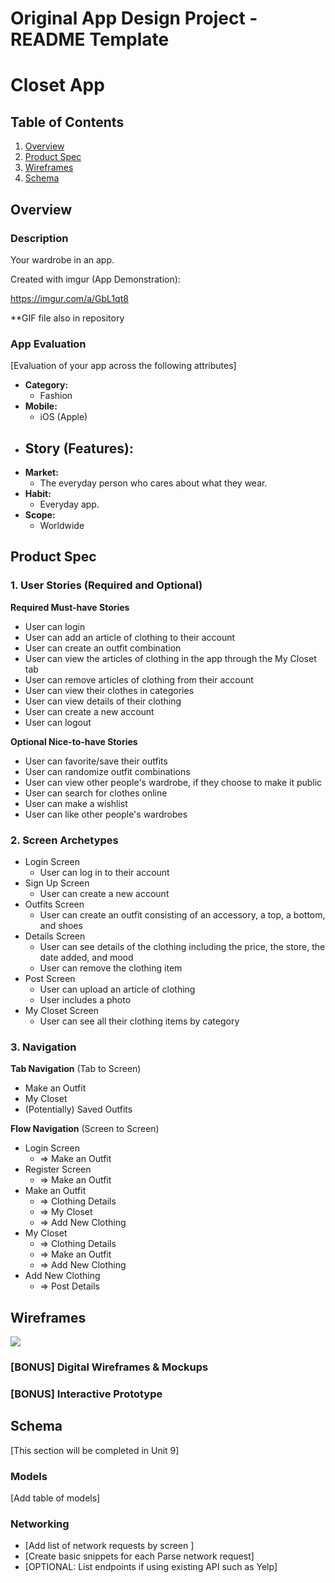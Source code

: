 Original App Design Project - README Template
===

# Closet App

## Table of Contents
1. [Overview](#Overview)
1. [Product Spec](#Product-Spec)
1. [Wireframes](#Wireframes)
2. [Schema](#Schema)

## Overview
### Description
Your wardrobe in an app.

Created with imgur (App Demonstration):

https://imgur.com/a/GbL1qt8

**GIF file also in repository

### App Evaluation
[Evaluation of your app across the following attributes]
- **Category:**
    - Fashion
- **Mobile:**
    - iOS (Apple)
- **Story (Features):**
    - 
- **Market:**
    - The everyday person who cares about what they wear.
- **Habit:**
    - Everyday app.
- **Scope:**
    - Worldwide

## Product Spec

### 1. User Stories (Required and Optional)

**Required Must-have Stories**

* User can login
* User can add an article of clothing to their account
* User can create an outfit combination
* User can view the articles of clothing in the app through the My Closet tab
* User can remove articles of clothing from their account
* User can view their clothes in categories
* User can view details of their clothing
* User can create a new account
* User can logout

**Optional Nice-to-have Stories**

* User can favorite/save their outfits
* User can randomize outfit combinations
* User can view other people's wardrobe, if they choose to make it public
* User can search for clothes online
* User can make a wishlist
* User can like other people's wardrobes

### 2. Screen Archetypes

* Login Screen
   * User can log in to their account
* Sign Up Screen
    * User can create a new account
* Outfits Screen
   * User can create an outfit consisting of an accessory, a top, a bottom, and shoes
* Details Screen
    * User can see details of the clothing including the price, the store, the date added, and mood
    * User can remove the clothing item
* Post Screen
    * User can upload an article of clothing
    * User includes a photo
* My Closet Screen
    * User can see all their clothing items by category

### 3. Navigation

**Tab Navigation** (Tab to Screen)

* Make an Outfit
* My Closet
* (Potentially) Saved Outfits

**Flow Navigation** (Screen to Screen)

* Login Screen
   * => Make an Outfit
* Register Screen
    * => Make an Outfit
* Make an Outfit
    * => Clothing Details
    * => My Closet
    * => Add New Clothing
* My Closet
   * => Clothing Details
   * => Make an Outfit
   * => Add New Clothing
* Add New Clothing
    * => Post Details

## Wireframes
![](https://i.imgur.com/Wryjwro.png)

### [BONUS] Digital Wireframes & Mockups

### [BONUS] Interactive Prototype

## Schema 
[This section will be completed in Unit 9]
### Models
[Add table of models]
### Networking
- [Add list of network requests by screen ]
- [Create basic snippets for each Parse network request]
- [OPTIONAL: List endpoints if using existing API such as Yelp]
